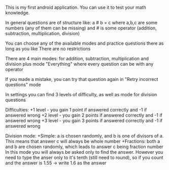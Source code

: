This is my first android application.
You can use it to test your math knowledge.

In general questions are of structure like:
a # b = c
where a,b,c are some numbers (any of them can be missing)
and # is some operator (addition, subtraction, multiplication, division)

You can choose any of the available modes and practice questions there as long as you like
There are no restrictions

There are 4 main modes:
for addition, subtraction, multiplication and division
plus mode "Everything" where every question can be with any operator

If you made a mistake, you can try that question again in "Retry incorrect questions" mode

In settings you can find 3 levels of difficulty, as well as mode for division questions

Difficulties:
+1 level - you gain 1 point if answered correctly and -1 if answered wrong
+2 level - you gain 2 points if answered correctly and -1 if answered wrong
+3 level - you gain 3 points if answered correctly and -1 if answered wrong

Division mode:
+Simple: a is chosen randomly, and b is one of divisors of a. This means that answer c will always be whole number
+Fractions: both a and b are chosen randomly, which leads to answer c being fraction number
            In this mode you will always be asked only to find the answer.
            However you need to type the anser only to it's tenth (still need to round),
            so if you count and the answer is 1.55 -> write 1.6 as the answer

